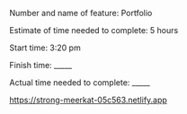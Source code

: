 Number and name of feature: Portfolio

Estimate of time needed to complete: 5 hours

Start time: 3:20 pm

Finish time: _____

Actual time needed to complete: _____


https://strong-meerkat-05c563.netlify.app